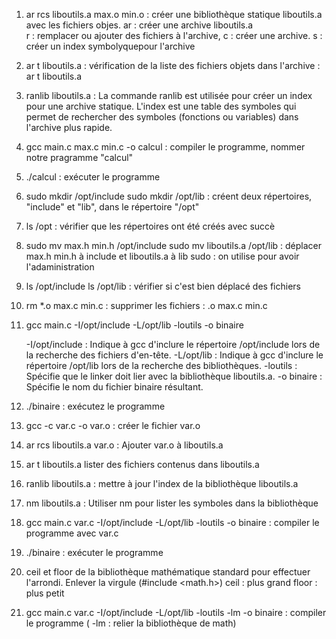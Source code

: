 1. ar rcs liboutils.a max.o min.o  : 
créer une bibliothèque statique liboutils.a avec les fichiers objes. 
ar : créer une archive liboutils.a    
r : remplacer ou ajouter des fichiers à l'archive, 
c : créer une archive. 
s : créer un index symbolyquepour l'archive

2. ar t liboutils.a :
vérification de la liste des fichiers objets dans l'archive : ar t liboutils.a

3. ranlib liboutils.a :
La commande ranlib est utilisée pour créer un index pour une archive statique. 
L'index est une table des symboles qui permet de rechercher des symboles (fonctions ou variables) dans l'archive plus rapide. 

4. gcc main.c max.c min.c -o calcul :
compiler le programme, nommer notre pragramme "calcul"

5. ./calcul :
exécuter le programme

6. sudo mkdir /opt/include
sudo mkdir /opt/lib :
créent deux répertoires, "include" et "lib", dans le répertoire "/opt"

7. ls /opt :
vérifier que les répertoires ont été créés avec succè

8. sudo mv max.h min.h /opt/include
sudo mv liboutils.a /opt/lib :
déplacer max.h min.h à include et liboutils.a à lib
sudo : on utilise pour avoir l'adaministration

9. ls /opt/include
ls /opt/lib :
vérifier si c'est bien déplacé des fichiers

10. rm *.o max.c min.c :
supprimer les fichiers : .o max.c min.c


11. gcc main.c -I/opt/include -L/opt/lib -loutils -o binaire

    -I/opt/include : Indique à gcc d'inclure le répertoire /opt/include lors de la recherche des fichiers d'en-tête.
    -L/opt/lib : Indique à gcc d'inclure le répertoire /opt/lib lors de la recherche des bibliothèques.
    -loutils : Spécifie que le linker doit lier avec la bibliothèque liboutils.a.
    -o binaire : Spécifie le nom du fichier binaire résultant.

12. ./binaire :
exécutez le programme

13. gcc -c var.c -o var.o :
créer le fichier var.o

14. ar rcs liboutils.a var.o :
Ajouter var.o à liboutils.a

15. ar t liboutils.a
lister des fichiers contenus dans liboutils.a

16. ranlib liboutils.a :
mettre à jour l'index  de la bibliothèque liboutils.a

17. nm liboutils.a :
Utiliser nm pour lister les symboles dans la bibliothèque 

18. gcc main.c var.c -I/opt/include -L/opt/lib -loutils -o binaire :
compiler le programme avec var.c

19. ./binaire :
exécuter le programme

20. ceil et floor de la bibliothèque mathématique standard pour effectuer l'arrondi. Enlever la virgule (#include <math.h>)
ceil : plus grand
floor : plus petit

21. gcc main.c var.c -I/opt/include -L/opt/lib -loutils -lm -o binaire :
compiler le programme ( -lm : relier la bibliothèque de math)